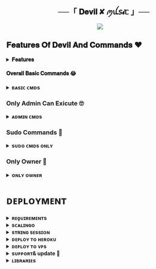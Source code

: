  <h2 align="center">
    ──「 𝐃𝐞𝐯𝐢𝐥 ✘ ꪑꪊ𝘴𝓲ᥴ 」──
</h2>

<p align="center"><a href="https://t.me/Devil_x_music_bot"><img src="https://te.legra.ph/file/23feb49958b0770578fe1.jpg"></a></p>

## 𝐅𝐞𝐚𝐭𝐮𝐫𝐞𝐬 𝐎𝐟 𝐃𝐞𝐯𝐢𝐥 𝐀𝐧𝐝 𝐂𝐨𝐦𝐦𝐚𝐧𝐝𝐬 ❤️

<details>
<summary><b>𝐅𝐞𝐚𝐭𝐮𝐫𝐞𝐬</b></summary>
<br>
- 𝐓𝐡𝐮𝐦𝐛𝐧𝐚𝐢𝐥 𝐒𝐮𝐩𝐩𝐨𝐫𝐭

- 𝐀𝐮𝐝𝐢𝐨 𝐀𝐧𝐝 𝐕𝐢𝐝𝐞𝐨

- 𝐆𝐛𝐚𝐧 𝐔𝐬𝐞𝐫

- 𝐒𝐡𝐨𝐰𝐢𝐧𝐠 𝐭𝐫𝐚𝐜𝐤 𝐧𝐚𝐦𝐞𝐬 𝐰𝐡𝐞𝐧 𝐬𝐤𝐢𝐩𝐩𝐢𝐧𝐠

- 𝐘𝐨𝐮𝐭𝐮𝐛𝐞, 𝐋𝐨𝐜𝐚𝐥 𝐩𝐥𝐚𝐲𝐛𝐚𝐜𝐤 𝐬𝐮𝐩𝐩𝐨𝐫𝐭

- 𝐒𝐞𝐭𝐭𝐢𝐧𝐠𝐬 𝐩𝐚𝐧𝐞𝐥

- 𝐂𝐨𝐧𝐭𝐫𝐨𝐥 𝐰𝐢𝐭𝐡 𝐛𝐮𝐭𝐭𝐨𝐧𝐬

- 𝐔𝐬𝐞𝐫𝐛𝐨𝐭 𝐚𝐮𝐭𝐨 𝐣𝐨𝐢𝐧

- 𝐂𝐡𝐚𝐧𝐧𝐞𝐥 𝐌𝐮𝐬𝐢𝐜 𝐏𝐥𝐚𝐲

- 𝐊𝐞𝐲𝐛𝐨𝐚𝐫𝐝 𝐬𝐞𝐥𝐞𝐜𝐭𝐢𝐨𝐧 𝐬𝐮𝐩𝐩𝐨𝐫𝐭 𝐟𝐨𝐫 𝐲𝐨𝐮𝐭𝐮𝐛𝐞 𝐩𝐥𝐚𝐲

- 𝐋𝐲𝐫𝐢𝐜𝐬 𝐒𝐜𝐫𝐚𝐩𝐩𝐞𝐫

- 𝐔𝐧𝐥𝐢𝐦𝐢𝐭𝐞𝐝 𝐐𝐮𝐞𝐮𝐞

- 𝐁𝐫𝐨𝐚𝐝𝐜𝐚𝐬𝐭 𝐁𝐨𝐭

- 𝐒𝐭𝐚𝐭𝐢𝐬𝐭𝐢𝐜 𝐂𝐨𝐥𝐥𝐞𝐜𝐭𝐨𝐫

- Block / Unblock (restrict user for using your bot)
</details>

#### 𝐎𝐯𝐞𝐫𝐚𝐥𝐥 𝐁𝐚𝐬𝐢𝐜 𝐂𝐨𝐦𝐦𝐚𝐧𝐝𝐬 😂
<details>
<summary><b>ʙᴀsɪᴄ ᴄᴍᴅs</b></summary>
<br>

- `/play <song name>` - play song you requested
- `/playlist` - Show now playing list
- `/song <song name>` - download songs you want quickly
- `/search <query>` - search videos on youtube with details
- `/vsong <song name>` - download videos you want quickly
- `/lyric <song name>` - lyrics scrapper
- `/vk <song name>` - generate song without download
</details>

### Only Admin Can Exicute 🙄

<details>
<summary><b>ᴀᴅᴍɪɴ ᴄᴍᴅs</b></summary>
<br>

- `/player` - open music player settings panel
- `/pause` - pause song play
- `/resume` - resume song play
- `/skip` - play next song
- `/end` - stop music play
- `/ping` - check the bot ping status
- `/auth` - authorized people to access the admin commands
- `/deauth` - deauthorized people to access the admin commands
</details>

### Sudo Commands 🤭
<details>
<summary><b>sᴜᴅᴏ ᴄᴍᴅs ᴏɴʟʏ</b></summary>
<br>

- `/broadcast` - order the assistant to leave all groups
- `/gban` - gban user
</details>
    
### Only Owner 🙈
<details>
<summary><b>ᴏɴʟʏ ᴏᴡɴᴇʀ</b></summary>
<br>

- `/broadcast` - send a broadcast message from the bot
- `/block` - block people for using your bot
- `/unblock` - unblock people you blocked for using your bot
- `/blocklist` - show the list of all people who's blocked for using your bot
</details>


</details>

# ᴅᴇᴘʟᴏʏᴍᴇɴᴛ


<details>
<summary><b>ʀᴇǫᴜɪʀᴇᴍᴇɴᴛs</b></summary>
<br>
    
- [ᴘʏᴛʜᴏɴ𝟹.𝟿](https://www.python.org/downloads/release/python-390/)
- [ᴛᴇʟᴇɢʀᴀᴍ ᴀᴘɪ ᴋᴇʏ](https://docs.pyrogram.org/intro/setup#api-keys)
- [ᴛᴇʟᴇɢʀᴀᴍ ʙᴏᴛ ᴛᴏᴋᴇɴ](https://telegram.dog/botfather)
- [ᴍᴏɴɢᴏᴅʙ URI](https://te.legra.ph/How-To-get-Mongodb-URI-04-06)
- [sᴛʀɪɴɢ sᴇssɪᴏɴ](https://replit.com/@AssadAli/String-Session-Generator)
    
</details>

<details>
<summary><b>sᴄᴀʟɪɴɢᴏ</b></summary>
<br>
        
<p align="center"><a href="https://my.scalingo.com/deploy?template=https://github.com/sahilsaim1919/Devil-xmusic"> <img src="https://cdn.scalingo.com/deploy/button.svg" width="220" height="38.45"/></a></p>
    
</details>

<details>
<summary><b>sᴛʀɪɴɢ sᴇssɪᴏɴ</b></summary>
<br>
    
> ʏᴏᴜ'ʟʟ ɴᴇᴇᴅ ᴀ ᴀᴘɪ_ɪᴅ & ᴀᴘɪ_ʜᴀsʜ ɪɴ ᴏʀᴅᴇʀ ᴛᴏ ɢᴇɴᴇʀᴀᴛᴇ ᴘʏʀᴏɢʀᴀᴍ sᴇssɪᴏɴ. 
> ᴀʟᴡᴀʏs ʀᴇᴍᴇʙᴇʀ ᴛᴏ ᴜsᴇ ɢᴏᴏᴅ ᴀᴘɪ ᴄᴏᴍʙᴏ ᴇʟsᴇ ʏᴏᴜʀ ᴀᴄᴄᴏᴜɴᴛ ᴄᴏᴜʟᴅ ʙᴇ ᴅᴇʟᴇᴛᴇᴅ.

<h4> ɢᴇɴᴇʀᴀᴛᴇ sᴇssɪᴏɴ ᴠɪᴀ ʀᴇᴘʟ: </h4>    
<p><a href="https://replit.com/@AssadAli/String-Session-Generator"><img src="https://img.shields.io/badge/Generate%20On%20Repl-blueviolet?style=for-the-badge&logo=appveyor" width="200""/></a></p>

</details>

<details>
<summary><b>ᴅᴇᴘʟᴏʏ ᴛᴏ ʜᴇʀᴏᴋᴜ</b></summary>
<br>

> ʜᴇʀᴏᴋᴜ ʜᴀs ᴛᴡᴏ ᴠᴀʀs[ ʜᴇʀᴏᴋᴜ_ᴀᴘɪ_ᴋᴇʏ & ʜᴇʀᴏᴋᴜ_ᴀᴘᴘ_ɴᴀᴍᴇ ] ғᴏʀ ᴜᴘᴅᴀᴛᴇʀ ᴛᴏ ᴡᴏʀᴋ. 
> ʙʏ sᴇᴛᴛɪɴɢ ᴛʜᴏsᴇ ᴛᴡᴏ ᴠᴀʀs ʏᴏᴜ ᴄᴀɴ ɢᴇᴛ ʟᴏɢs ᴏғ ʏᴏᴜʀ ʜᴇʀᴏᴋᴜ ᴀᴘᴘ, sᴇᴛ ᴠᴀʀ, ᴇᴅɪᴛ ᴠᴀʀ, ᴅᴇʟᴇᴛᴇ ᴠᴀʀs , ᴄʜᴇᴄᴋ ᴅʏɴᴏ ᴜsᴀɢᴇ ᴀɴᴅ ᴜᴘᴅᴀᴛᴇ ʙᴏᴛ. 
> ᴛʜᴏsᴇ ᴛᴡᴏ ᴠᴀʀs ᴀʀᴇ ɴᴏᴛ ᴍᴀɴᴅᴀᴛᴏʀʏ, ʏᴏᴜ ᴄᴀɴ ʟᴇᴀᴠᴇ ᴛʜᴇᴍ ʙʟᴀɴᴋ ᴛᴏᴏ. 
 
>If you deploy from Heroku then account may be suspended so try VPS only.

<h4> ᴄʟɪᴄᴋ ᴛʜᴇ ʙᴜᴛᴛᴏɴ ʙᴇʟᴏᴡ ᴛᴏ ᴅᴇᴘʟᴏʏ  ᴏɴ ʜᴇʀᴏᴋᴜ</h4>    
<p><a href="https://dashboard.heroku.com/new?template=https%3A%2F%2Fgithub.com%2Fsahilsaim1919%2FDevil-xmusic"><img src="https://img.shields.io/badge/Deploy%20To%20Heroku-red?style=for-the-badge&logo=heroku" width="200"/></a></p>
</details>

<details>
<summary><b>ᴅᴇᴘʟᴏʏ ᴛᴏ ᴠᴘs</b></summary>
<br>

- Get your [Necessary Variables](https://github.com/sahilsaim1919/Devil-music/blob/Main/sample.env)
- Upgrade and Update by :
`sudo apt-get update && sudo apt-get upgrade -y`
- Install Ffmpeg by :
`sudo apt-get install python3-pip ffmpeg -y`
- Install required packages by :
`sudo apt-get install python3-pip -y`
- Install pip by :
`sudo pip3 install -U pip`
- Install Node js by :
`curl -fssL https://deb.nodesource.com/setup_18.x | sudo -E bash - && sudo apt-get install nodejs -y && npm i -g npm`
- Clone the repository by :
`git clone https://github.com/sahilsaim1919/Devil-music && cd Devil-music`
- Install requirements by :
`pip3 install -U -r requirements.txt`
- Fill your variables in the env by :
`vi sample.env`<br>
Press `I` on the keyboard for editing env<br>
Press `Ctrl+C` when you're done with editing env and `:wq` to save the env<br>
- Rename the env file by :
`mv sample.env .env`
- Install screen to keep running your bot when you close the terminal by :
`sudo apt install screen -y`
- Finally run the bot by :
`screen bash start`
<br>

</details>



<details>
<summary><b>sᴜᴘᴘᴏʀᴛ& update 💖</b></summary>
<br>

# 𝐒𝐮𝐩𝐩𝐨𝐫𝐭 💬&📡 𝐔𝐩𝐝𝐚𝐭𝐞𝐬
<a href="https://t.me/sabyahaapnehai"><img src="https://img.shields.io/badge/Join-Telegram%20groups-blue.svg?logo=Telegram"></a>

<a href="https://t.me/pyar_bhari_duniya"><img src="https://img.shields.io/badge/Join-Telegram%20channel-blue.svg?logo=telegram"></a>

</details>



<details>
<summary><b>ʟɪʙʀᴀʀɪᴇs</b></summary>
<br>

<b> 𝑴𝒐𝒔𝒕 𝑺𝒑𝒆𝒄𝒊𝒂𝒍 𝑻𝒉𝒂𝒏𝒌𝒔 💖💖

- [Pyrogram](https://github.com/pyrogram/pyrogram)
- [Py-Tgcalls](https://github.com/pytgcalls/pytgcalls)
</details>
